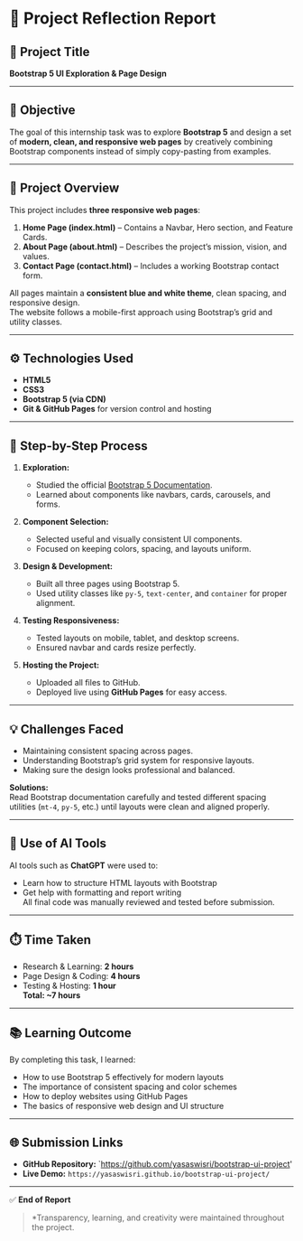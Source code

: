 # 📘 Project Reflection Report

## 🚀 Project Title
**Bootstrap 5 UI Exploration & Page Design**

---

## 🎯 Objective
The goal of this internship task was to explore **Bootstrap 5** and design a set of **modern, clean, and responsive web pages** by creatively combining Bootstrap components instead of simply copy-pasting from examples.

---

## 🧩 Project Overview
This project includes **three responsive web pages**:

1. **Home Page (index.html)** – Contains a Navbar, Hero section, and Feature Cards.  
2. **About Page (about.html)** – Describes the project’s mission, vision, and values.  
3. **Contact Page (contact.html)** – Includes a working Bootstrap contact form.

All pages maintain a **consistent blue and white theme**, clean spacing, and responsive design.  
The website follows a mobile-first approach using Bootstrap’s grid and utility classes.

---

## ⚙️ Technologies Used
- **HTML5**  
- **CSS3**  
- **Bootstrap 5 (via CDN)**  
- **Git & GitHub Pages** for version control and hosting

---

## 🧠 Step-by-Step Process

1. **Exploration:**  
   - Studied the official [Bootstrap 5 Documentation](https://getbootstrap.com/docs/5.3/getting-started/introduction/).  
   - Learned about components like navbars, cards, carousels, and forms.

2. **Component Selection:**  
   - Selected useful and visually consistent UI components.  
   - Focused on keeping colors, spacing, and layouts uniform.

3. **Design & Development:**  
   - Built all three pages using Bootstrap 5.  
   - Used utility classes like `py-5`, `text-center`, and `container` for proper alignment.

4. **Testing Responsiveness:**  
   - Tested layouts on mobile, tablet, and desktop screens.  
   - Ensured navbar and cards resize perfectly.

5. **Hosting the Project:**  
   - Uploaded all files to GitHub.  
   - Deployed live using **GitHub Pages** for easy access.

---

## 💡 Challenges Faced
- Maintaining consistent spacing across pages.  
- Understanding Bootstrap’s grid system for responsive layouts.  
- Making sure the design looks professional and balanced.

**Solutions:**  
Read Bootstrap documentation carefully and tested different spacing utilities (`mt-4`, `py-5`, etc.) until layouts were clean and aligned properly.

---

## 🧩 Use of AI Tools
AI tools such as **ChatGPT** were used to:
- Learn how to structure HTML layouts with Bootstrap  
- Get help with formatting and report writing  
All final code was manually reviewed and tested before submission.

---

## ⏱️ Time Taken
- Research & Learning: **2 hours**  
- Page Design & Coding: **4 hours**  
- Testing & Hosting: **1 hour**  
**Total: ~7 hours**

---

## 📚 Learning Outcome
By completing this task, I learned:
- How to use Bootstrap 5 effectively for modern layouts  
- The importance of consistent spacing and color schemes  
- How to deploy websites using GitHub Pages  
- The basics of responsive web design and UI structure

---

## 🌐 Submission Links
- **GitHub Repository:** `https://github.com/yasaswisri/bootstrap-ui-project' 
- **Live Demo:** `https://yasaswisri.github.io/bootstrap-ui-project/`

---

✅ **End of Report**

> *Transparency, learning, and creativity were maintained throughout the project.
